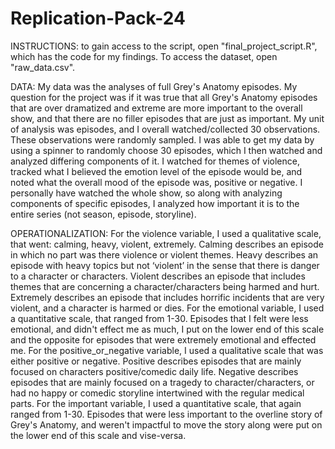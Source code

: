 # Replication-Pack-24
INSTRUCTIONS: 
to gain access to the script, open "final_project_script.R", which has the code for my findings. To access the dataset, open "raw_data.csv". 

DATA:
My data was the analyses of full Grey's Anatomy episodes. My question for the project was if it was true that all Grey's Anatomy episodes that are over dramatized and extreme are more important to the overall show, and that there are no filler episodes that are just as important. My unit of analysis was episodes, and I overall watched/collected 30 observations. These observations were randomly sampled.
I was able to get my data by using a spinner to randomly choose 30 episodes, which I then watched and analyzed differing components of it. I watched for themes of violence, tracked what I believed the emotion level of the episode would be, and noted what the overall mood of the episode was, positive or negative. I personally have watched the whole show, so along with analyzing components of specific episodes, I analyzed how important it is to the entire series (not season, episode, storyline).

OPERATIONALIZATION: 
For the violence variable, I used a qualitative scale, that went: calming, heavy, violent, extremely. Calming describes an episode in which no part was there violence or violent themes. Heavy describes an episode with heavy topics but not ‘violent’ in the sense that there is danger to a character or characters. Violent describes an episode that includes themes that are concerning a character/characters being harmed and hurt. Extremely describes an episode that includes horrific incidents that are very violent, and a character is harmed or dies.
For the emotional variable, I used a quantitative scale, that ranged from 1-30. Episodes that I felt were less emotional, and didn't effect me as much, I put on the lower end of this scale and the opposite for episodes that were extremely emotional and effected me. 
For the positive_or_negative variable, I used a qualitative scale that was either positive or negative. Positive describes episodes that are mainly focused on characters positive/comedic daily life. Negative describes episodes that are mainly focused on a tragedy to character/characters, or had no happy or comedic storyline intertwined with the regular medical parts.
For the important variable, I used a quantitative scale, that again ranged from 1-30. Episodes that were less important to the overline story of Grey's Anatomy, and weren't impactful to move the story along were put on the lower end of this scale and vise-versa.
